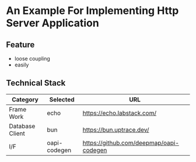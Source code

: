 # An Example For Implementing Http Server Application

## Feature

- loose coupling
- easily 

## Technical Stack

| Category | Selected | URL |
| ---- | ---- | ---- |
| Frame Work | echo | <https://echo.labstack.com/> |
| Database Client | bun | <https://bun.uptrace.dev/> |
| I/F | oapi-codegen | <https://github.com/deepmap/oapi-codegen> |